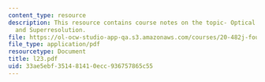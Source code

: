 ```yaml
---
content_type: resource
description: This resource contains course notes on the topic- Optical Flow, Tracking,
  and Superresolution.
file: https://ol-ocw-studio-app-qa.s3.amazonaws.com/courses/20-482j-foundations-of-algorithms-and-computational-techniques-in-systems-biology-spring-2006/33ae5ebf351481410ecc936757865c55_l23.pdf
file_type: application/pdf
resourcetype: Document
title: l23.pdf
uid: 33ae5ebf-3514-8141-0ecc-936757865c55
---
```

